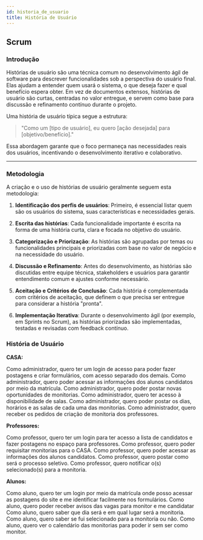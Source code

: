 ```yaml
---
id: historia_de_usuario
title: História de Usuário
---
```


## Scrum

### Introdução

Histórias de usuário são uma técnica comum no desenvolvimento ágil de software para descrever funcionalidades sob a perspectiva do usuário final. Elas ajudam a entender quem usará o sistema, o que deseja fazer e qual benefício espera obter. Em vez de documentos extensos, histórias de usuário são curtas, centradas no valor entregue, e servem como base para discussão e refinamento contínuo durante o projeto.

Uma história de usuário típica segue a estrutura:

> "Como um [tipo de usuário], eu quero [ação desejada] para [objetivo/benefício]."

Essa abordagem garante que o foco permaneça nas necessidades reais dos usuários, incentivando o desenvolvimento iterativo e colaborativo.

---

### Metodologia

A criação e o uso de histórias de usuário geralmente seguem esta metodologia:

1. **Identificação dos perfis de usuários**: Primeiro, é essencial listar quem são os usuários do sistema, suas características e necessidades gerais.

2. **Escrita das histórias**: Cada funcionalidade importante é escrita na forma de uma história curta, clara e focada no objetivo do usuário.

3. **Categorização e Priorização**: As histórias são agrupadas por temas ou funcionalidades principais e priorizadas com base no valor de negócio e na necessidade do usuário.

4. **Discussão e Refinamento**: Antes do desenvolvimento, as histórias são discutidas entre equipe técnica, stakeholders e usuários para garantir entendimento comum e ajustes conforme necessário.

5. **Aceitação e Critérios de Conclusão**: Cada história é complementada com critérios de aceitação, que definem o que precisa ser entregue para considerar a história "pronta".

6. **Implementação Iterativa**: Durante o desenvolvimento ágil (por exemplo, em Sprints no Scrum), as histórias priorizadas são implementadas, testadas e revisadas com feedback contínuo.

### História de Usuário

**CASA:**

Como administrador, quero ter um login de acesso para poder fazer postagens e criar formulários, com acesso separado dos demais.
Como administrador, quero poder acessar as informações dos alunos candidatos por meio da matrícula.
Como administrador, quero poder postar novas oportunidades de monitorias.
Como administrador, quero ter acesso à disponibilidade de salas.
Como administrador, quero poder postar os dias, horários e as salas de cada uma das monitorias.
Como administrador, quero receber os pedidos de criação de monitoria dos professores.

**Professores:**

Como professor, quero ter um login para ter acesso a lista de candidatos e fazer postagens no espaço para professores.
Como professor, quero poder requisitar monitorias para o CASA.
Como professor, quero poder acessar as informações dos alunos candidatos.
Como professor, quero postar como será o processo seletivo.
Como professor, quero notificar o(s) selecionado(s) para a monitoria.

**Alunos:**

Como aluno, quero ter um login por meio da matrícula onde posso acessar as postagens do site e me identificar facilmente nos formulários.
Como aluno, quero poder receber avisos das vagas para monitor e me candidatar
Como aluno, quero saber que dia será e em qual lugar será a monitoria.
Como aluno, quero saber se fui selecionado para a monitoria ou não.
Como aluno, quero ver o calendário das monitorias para poder ir sem ser como monitor.

